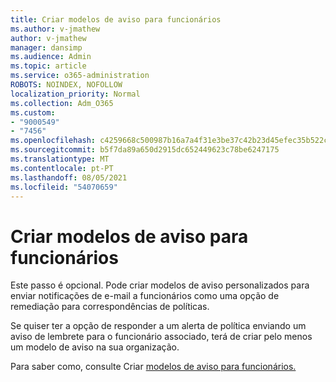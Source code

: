 ```yaml
---
title: Criar modelos de aviso para funcionários
ms.author: v-jmathew
author: v-jmathew
manager: dansimp
ms.audience: Admin
ms.topic: article
ms.service: o365-administration
ROBOTS: NOINDEX, NOFOLLOW
localization_priority: Normal
ms.collection: Adm_O365
ms.custom:
- "9000549"
- "7456"
ms.openlocfilehash: c4259668c500987b16a7a4f31e3be37c42b23d45efec35b522c95213680299f3
ms.sourcegitcommit: b5f7da89a650d2915dc652449623c78be6247175
ms.translationtype: MT
ms.contentlocale: pt-PT
ms.lasthandoff: 08/05/2021
ms.locfileid: "54070659"
---
```

# <a name="create-employee-notice-templates"></a>Criar modelos de aviso para funcionários

Este passo é opcional. Pode criar modelos de aviso personalizados para enviar notificações de e-mail a funcionários como uma opção de remediação para correspondências de políticas.

Se quiser ter a opção de responder a um alerta de política enviando um aviso de lembrete para o funcionário associado, terá de criar pelo menos um modelo de aviso na sua organização.

Para saber como, consulte Criar [modelos de aviso para funcionários.](https://go.microsoft.com/fwlink/?linkid=2129080)
